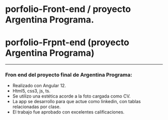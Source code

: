 # porfolio-Front-end / proyecto Argentina Programa. 

# porfolio-Frpnt-end (proyecto Argentina Programa)

* * *

### Fron end del proyecto final de Argentina Programa:

*   Realizado con Angular 12.
*   Html5, css3, js, ts.
*   Se utilizo una estética acorde a la foto cargada como CV.
*   La app se desarrollo para que actue como linkedin, con tablas relacionadas por clase.
*   El trabajo fue aprobado con excelentes calificaciones.
